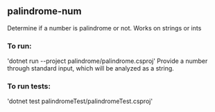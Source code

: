 ## palindrome-num
Determine if a number is palindrome or not. Works on strings or ints

### To run:
'dotnet run --project palindrome/palindrome.csproj'
Provide a number through standard input, which will be analyzed as a string.

### To run tests: 
'dotnet test palindromeTest/palindromeTest.csproj'
